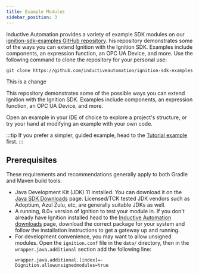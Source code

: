 ```yaml
---
title: Example Modules
sidebar_position: 3
---
```

Inductive Automation provides a variety of example SDK modules on our [ignition-sdk-examples GitHub repository](https://github.com/inductiveautomation/ignition-sdk-examples). his repository demonstrates some of the ways you can extend Ignition with the Ignition SDK. Examples include components, an expression function, an OPC UA Device, and more. Use the following command to clone the repository for your personal use:

```git title="Clone the repository"
git clone https://github.com/inductiveautomation/ignition-sdk-examples
```
This is a change

This repository demonstrates some of the possible ways you can extend Ignition with the Ignition SDK. Examples include components, an expression function, an OPC UA Device, and more.

Open an example in your IDE of choice to explore a project's structure, or try your hand at modifying an example with your own code. 

:::tip
If you prefer a simpler, guided example, head to the [Tutorial example](/docs/simple-scripting/simple-scripting.md) first.
:::

## Prerequisites
These requirements and recommendations generally apply to both Gradle and Maven build tools:

* Java Development Kit (JDK) 11 installed. You can download it on the [Java SDK Downloads](http://www.oracle.com/technetwork/java/javase/downloads/index-jsp-138363.html) page. Licensed/TCK tested JDK vendors such as Adoptium, Azul Zulu, etc, are generally suitable JDKs as well.
* A running, 8.0+ version of Ignition to test your module in. If you don't already have Ignition installed head to the [Inductive Automation downloads](https://www.inductiveautomation.com/downloads/) page, download the correct package for your system and follow the installation instructions to get a gateway up and running.
* For development convenience, you may want to allow unsigned modules. Open the `ignition.conf` file in the `data/` directory, then in the `wrapper.java.additional` section add the following line: 
    ```
    wrapper.java.additional.[index]=-Dignition.allowunsignedmodules=true 
    ```